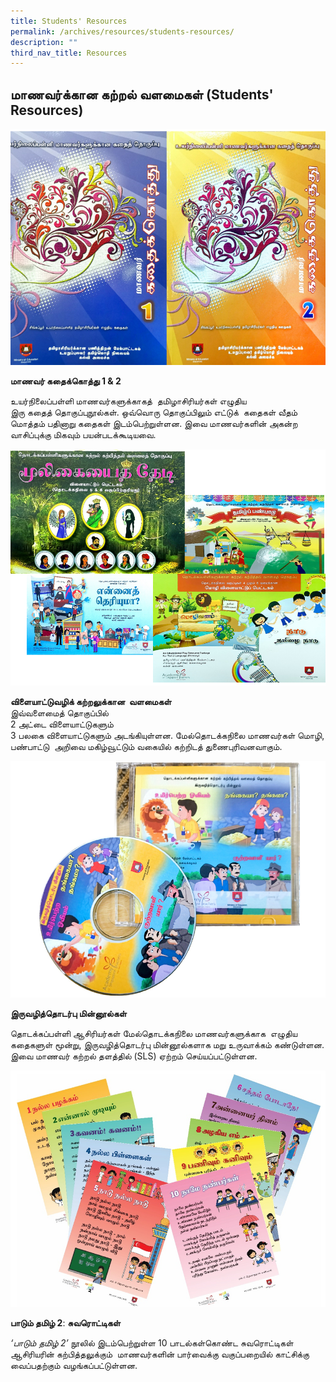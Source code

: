 ```yaml
---
title: Students' Resources
permalink: /archives/resources/students-resources/
description: ""
third_nav_title: Resources
---
```

## மாணவர்க்கான கற்றல் வளமைகள் (Students' Resources)


![உயர்நிலைப்பள்ளி மாணவர்களுக்காகத்  தமிழாசிரியர்கள் எழுதிய](/images/001storycompilation.png)

**மாணவர் கதைக்கொத்து 1 & 2**

உயர்நிலைப்பள்ளி மாணவர்களுக்காகத்  தமிழாசிரியர்கள் எழுதிய  
இரு கதைத் தொகுப்புநூல்கள். ஒவ்வொரு தொகுப்பிலும் எட்டுக்  கதைகள் வீதம் மொத்தம் பதினாறு கதைகள் இடம்பெற்றுள்ளன. இவை மாணவர்களின் அகன்ற வாசிப்புக்கு மிகவும் பயன்படக்கூடியவை.

![edu play (2)](/images/001nsandksn.png)

**விளையாட்டுவழிக் கற்றலுக்கான  வளமைகள்**<br>
இவ்வளைமைத் தொகுப்பில்  
2 அட்டை விளையாட்டுகளும்  
3 பலகை விளையாட்டுகளும் அடங்கியுள்ளன. மேல்தொடக்கநிலை மாணவர்கள் மொழி, பண்பாட்டு  அறிவை மகிழ்வூட்டும் வகையில் கற்றிடத் துணைபுரிவனவாகும்.

![Ibook (2)](/images/001ffbksandsakdn.png)

**இருவழித்தொடர்பு மின்னூல்கள்**

தொடக்கப்பள்ளி ஆசிரியர்கள் மேல்தொடக்கநிலை மாணவர்களுக்காக  எழுதிய கதைகளுள் மூன்று, இருவழித்தொடர்பு மின்னூல்களாக மறு உருவாக்கம் கண்டுள்ளன. இவை மாணவர் கற்றல் தளத்தில் (SLS) ஏற்றம் செய்யப்பட்டுள்ளன.

![Songs (2)](/images/001jdksaldjsakldh.png)

**பாடும் தமிழ் 2**:
**சுவரொட்டிகள்**

_‘பாடும் தமிழ் 2’_ நூலில் இடம்பெற்றுள்ள 10 பாடல்கள்கொண்ட சுவரொட்டிகள் ஆசிரியரின் கற்பித்தலுக்கும்  மாணவர்களின் பார்வைக்கு வகுப்பறையில் காட்சிக்கு வைப்பதற்கும் வழங்கப்பட்டுள்ளன.